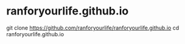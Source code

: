 # ranforyourlife.github.io
git clone https://github.com/ranforyourlife/ranforyourlife.github.io
cd ranforyourlife.github.io
